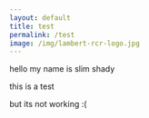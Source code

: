 ```yaml
---
layout: default
title: test
permalink: /test
image: /img/lambert-rcr-logo.jpg
---
```

hello my name is slim shady

this is a test

but its not working :(
